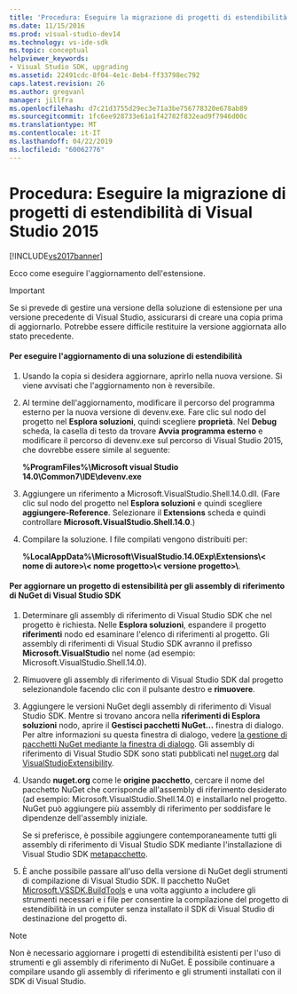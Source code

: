 ```yaml
---
title: 'Procedura: Eseguire la migrazione di progetti di estendibilità di Visual Studio 2015 | Microsoft Docs'
ms.date: 11/15/2016
ms.prod: visual-studio-dev14
ms.technology: vs-ide-sdk
ms.topic: conceptual
helpviewer_keywords:
- Visual Studio SDK, upgrading
ms.assetid: 22491cdc-8f04-4e1c-8eb4-ff33798ec792
caps.latest.revision: 26
ms.author: gregvanl
manager: jillfra
ms.openlocfilehash: d7c21d3755d29ec3e71a3be756778320e678ab89
ms.sourcegitcommit: 1fc6ee928733e61a1f42782f832ead9f7946d00c
ms.translationtype: MT
ms.contentlocale: it-IT
ms.lasthandoff: 04/22/2019
ms.locfileid: "60062776"
---
```

# <a name="how-to-migrate-extensibility-projects-to-visual-studio-2015"></a>Procedura: Eseguire la migrazione di progetti di estendibilità di Visual Studio 2015
[!INCLUDE[vs2017banner](../includes/vs2017banner.md)]

Ecco come eseguire l'aggiornamento dell'estensione.  
  
> [!IMPORTANT]
>  Se si prevede di gestire una versione della soluzione di estensione per una versione precedente di Visual Studio, assicurarsi di creare una copia prima di aggiornarlo. Potrebbe essere difficile restituire la versione aggiornata allo stato precedente.  
  
#### <a name="to-upgrade-an-extensibility-solution"></a>Per eseguire l'aggiornamento di una soluzione di estendibilità  
  
1. Usando la copia si desidera aggiornare, aprirlo nella nuova versione. Si viene avvisati che l'aggiornamento non è reversibile.  
  
2. Al termine dell'aggiornamento, modificare il percorso del programma esterno per la nuova versione di devenv.exe. Fare clic sul nodo del progetto nel **Esplora soluzioni**, quindi scegliere **proprietà**. Nel **Debug** scheda, la casella di testo da trovare **Avvia programma esterno** e modificare il percorso di devenv.exe sul percorso di Visual Studio 2015, che dovrebbe essere simile al seguente:  
  
     **%ProgramFiles%\Microsoft visual Studio 14.0\Common7\IDE\devenv.exe**  
  
3. Aggiungere un riferimento a Microsoft.VisualStudio.Shell.14.0.dll. (Fare clic sul nodo del progetto nel **Esplora soluzioni** e quindi scegliere **aggiungere-Reference**. Selezionare il **Extensions** scheda e quindi controllare **Microsoft.VisualStudio.Shell.14.0**.)  
  
4. Compilare la soluzione. I file compilati vengono distribuiti per:  
  
     **%LocalAppData%\Microsoft\VisualStudio.14.0Exp\Extensions\\< nome di autore\>\\< nome progetto\>\\< versione progetto\>\\**.  
  
#### <a name="to-update-an-extensibility-project-to-nuget-vs-sdk-reference-assemblies"></a>Per aggiornare un progetto di estensibilità per gli assembly di riferimento di NuGet di Visual Studio SDK  
  
1. Determinare gli assembly di riferimento di Visual Studio SDK che nel progetto è richiesta.  Nelle **Esplora soluzioni**, espandere il progetto **riferimenti** nodo ed esaminare l'elenco di riferimenti al progetto.  Gli assembly di riferimenti di Visual Studio SDK avranno il prefisso **Microsoft.VisualStudio** nel nome (ad esempio: Microsoft.VisualStudio.Shell.14.0).  
  
2. Rimuovere gli assembly di riferimento di Visual Studio SDK dal progetto selezionandole facendo clic con il pulsante destro e **rimuovere**.  
  
3. Aggiungere le versioni NuGet degli assembly di riferimento di Visual Studio SDK.  Mentre si trovano ancora nella **riferimenti di Esplora soluzioni** nodo, aprire il **Gestisci pacchetti NuGet...** finestra di dialogo.  Per altre informazioni su questa finestra di dialogo, vedere [la gestione di pacchetti NuGet mediante la finestra di dialogo](http://docs.nuget.org/Consume/Package-Manager-Dialog). Gli assembly di riferimento di Visual Studio SDK sono stati pubblicati nel [nuget.org](http://www.nuget.org) dal [VisualStudioExtensibility](http://www.nuget.org/profiles/VisualStudioExtensibility).  
  
4. Usando **nuget.org** come le **origine pacchetto**, cercare il nome del pacchetto NuGet che corrisponde all'assembly di riferimento desiderato (ad esempio: Microsoft.VisualStudio.Shell.14.0) e installarlo nel progetto.  NuGet può aggiungere più assembly di riferimento per soddisfare le dipendenze dell'assembly iniziale.  
  
     Se si preferisce, è possibile aggiungere contemporaneamente tutti gli assembly di riferimento di Visual Studio SDK mediante l'installazione di Visual Studio SDK [metapacchetto](http://www.nuget.org/packages/VSSDK_Reference_Assemblies).  
  
5. È anche possibile passare all'uso della versione di NuGet degli strumenti di compilazione di Visual Studio SDK. Il pacchetto NuGet [Microsoft.VSSDK.BuildTools](http://www.nuget.org/packages/Microsoft.VSSDK.BuildTools) e una volta aggiunto a includere gli strumenti necessari e i file per consentire la compilazione del progetto di estendibilità in un computer senza installato il SDK di Visual Studio di destinazione del progetto di.  
  
> [!NOTE]
>  Non è necessario aggiornare i progetti di estendibilità esistenti per l'uso di strumenti e gli assembly di riferimento di NuGet.  È possibile continuare a compilare usando gli assembly di riferimento e gli strumenti installati con il SDK di Visual Studio.
